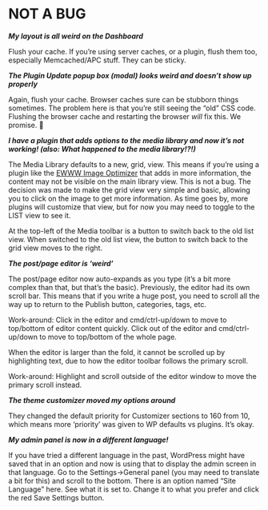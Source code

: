 # NOT A BUG

_**My layout is all weird on the Dashboard**_

Flush your cache. If you’re using server caches, or a plugin, flush them too, especially Memcached/APC stuff. They can be sticky.

_**The Plugin Update popup box (modal) looks weird and doesn’t show up properly**_

Again, flush your cache. Browser caches sure can be stubborn things sometimes. The problem here is that you’re still seeing the “old” CSS code. Flushing the browser cache and restarting the browser *will* fix this. We promise. 🙂

_**I have a plugin that adds options to the media library and now it’s not working! (also: What happened to the media library!?!)**_

The Media Library defaults to a new, grid, view. This means if you’re using a plugin like the [EWWW Image Optimizer](https://wordpress.org/plugins/ewww-image-optimizer/) that adds in more information, the content may not be visible on the main library view. This is not a bug. The decision was made to make the grid view very simple and basic, allowing you to click on the image to get more information. As time goes by, more plugins will customize that view, but for now you may need to toggle to the LIST view to see it.

At the top-left of the Media toolbar is a button to switch back to the old list view. When switched to the old list view, the button to switch back to the grid view moves to the right.

_**The post/page editor is ‘weird’**_

The post/page editor now auto-expands as you type (it’s a bit more complex than that, but that’s the basic). Previously, the editor had its own scroll bar. This means that if you write a huge post, you need to scroll all the way up to return to the Publish button, categories, tags, etc.

Work-around: Click in the editor and cmd/ctrl-up/down to move to top/bottom of editor content quickly. Click out of the editor and cmd/ctrl-up/down to move to top/bottom of the whole page.

When the editor is larger than the fold, it cannot be scrolled up by highlighting text, due to how the editor toolbar follows the primary scroll.

Work-around: Highlight and scroll outside of the editor window to move the primary scroll instead.

_**The theme customizer moved my options around**_

They changed the default priority for Customizer sections to 160 from 10, which means more ‘priority’ was given to WP defaults vs plugins. It’s okay.

_**My admin panel is now in a different language!**_

If you have tried a different language in the past, WordPress might have saved that in an option and now is using that to display the admin screen in that language. Go to the Settings->General panel (you may need to translate a bit for this) and scroll to the bottom. There is an option named “Site Language” here. See what it is set to. Change it to what you prefer and click the red Save Settings button.